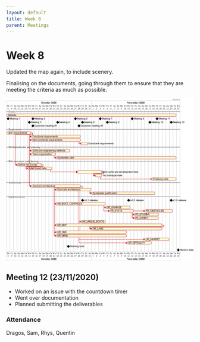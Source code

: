 ```yaml
---
layout: default
title: Week 8
parent: Meetings
---
```


# Week 8

Updated the map again, to include scenery.

Finalising on the documents, going through them to ensure that they are meeting the criteria as much as possible.

![gantt chart](/assets/static/week8.png "Gantt chart")

## Meeting 12 (23/11/2020)

* Worked on an issue with the countdown timer
* Went over documentation
* Planned submitting the deliverables

### Attendance

Dragos, Sam, Rhys, Quentin